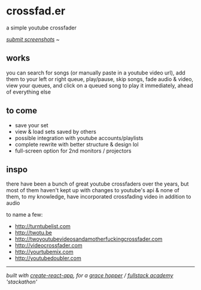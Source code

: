 # crossfad.er 

a simple youtube crossfader

*[submit screenshots](https://crossfader-screens.tumblr.com) ~*

## works

you can search for songs (or manually paste in a youtube video url), add them to your left or right queue, play/pause, skip songs, fade audio & video, view your queues, and click on a queued song to play it immediately, ahead of everything else

## to come

- save your set
- view & load sets saved by others
- possible integration with youtube accounts/playlists
- complete rewrite with better structure & design lol
- full-screen option for 2nd monitors / projectors

## inspo

there have been a bunch of great youtube crossfaders over the years, but most of them haven't kept up with changes to youtube's api & none of them, to my knowledge, have incorporated crossfading video in addition to audio 

to name a few:

- http://turntubelist.com
- http://twotu.be
- http://twoyoutubevideosandamotherfuckingcrossfader.com
- http://videocrossfader.com
- http://yourtubemix.com
- http://youtubedoubler.com

---

*built with [create-react-app](https://github.com/facebookincubator/create-react-app), for a [grace hopper](http://gracehopper.com) / [fullstack academy](http://fullstackacademy.com) 'stackathon'*
